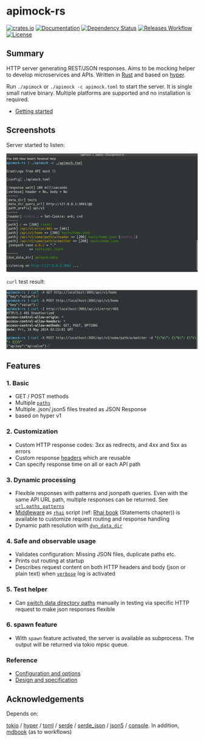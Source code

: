 # apimock-rs

[![crates.io](https://img.shields.io/crates/v/apimock?label=latest)](https://crates.io/crates/apimock)
[![Documentation](https://docs.rs/apimock/badge.svg?version=latest)](https://docs.rs/apimock)
[![Dependency Status](https://deps.rs/crate/apimock/latest/status.svg)](https://deps.rs/crate/apimock)
[![Releases Workflow](https://github.com/nabbisen/apimock-rs/actions/workflows/release-executable.yaml/badge.svg)](https://github.com/nabbisen/apimock-rs/actions/workflows/release-executable.yaml)
[![License](https://img.shields.io/github/license/nabbisen/apimock-rs)](https://github.com/nabbisen/apimock-rs/blob/main/LICENSE)

## Summary

HTTP server generating REST/JSON responses. Aims to be mocking helper to develop microservices and APIs. Written in [Rust](https://www.rust-lang.org/) and based on [hyper](https://hyper.rs/).

Run `./apimock` or `./apimock -c apimock.toml` to start the server. It is single small native binary. Multiple platforms are supported and no installation is required.

- [Getting started](docs/GETTING-STARTED.md)

## Screenshots

Server started to listen:

![server starts](docs/.assets/demo-01.png)

`curl` test result:

![server responds](docs/.assets/demo-02.png)

## Features

### 1. Basic

- GET / POST methods
- Multiple [`paths`](docs/CONFIGURE.md#urlpaths)
- Multiple .json/.json5 files treated as JSON Response
- based on hyper v1

### 2. Customization

- Custom HTTP response codes: 3xx as redirects, and 4xx and 5xx as errors
- Custom response [headers](docs/CONFIGURE.md#urlheaders) which are reusable
- Can specify response time on all or each API path

### 3. Dynamic processing

- Flexible responses with patterns and jsonpath queries. Even with the same API URL path, multiple responses can be returned. See [`url.paths_patterns`](docs/CONFIGURE.md#urlpaths_patterns)
- [Middleware](docs/CONFIGURE.md#middleware) as [`rhai`](https://github.com/rhaiscript/rhai) script (ref: [Rhai book](https://rhai.rs/book/language/statements.html) (Statements chapter)) is available to customize request routing and response handling
- Dynamic path resolution with [`dyn_data_dir`](docs/CONFIGURE.md#generaldyn_data_dir)

### 4. Safe and observable usage

- Validates configuration: Missing JSON files, duplicate paths etc.
- Prints out routing at startup
- Describes request content on both HTTP headers and body (json or plain text) when [`verbose`](docs/CONFIGURE.md#generalverbose) log is activated

### 5. Test helper

- Can [switch data directory paths](docs/CONFIGURE.md#urldata_dir_query_path) manually in testing via specific HTTP request to make json responses flexible

### 6. spawn feature

- With `spawn` feature activated, the server is available as subprocess. The output will be returned via tokio mpsc queue.

### Reference

- [Configuration and options](docs/CONFIGURE.md)
- [Design and specification](docs/SPECS.md)

## Acknowledgements

Depends on:

[tokio](https://github.com/tokio-rs/tokio) / [hyper](https://hyper.rs/) / [toml](https://github.com/toml-rs/toml) / [serde](https://serde.rs/) / [serde_json](https://github.com/serde-rs/json) / [json5](https://github.com/callum-oakley/json5-rs) / [console](https://github.com/console-rs/console). In addition, [mdbook](https://github.com/rust-lang/mdBook) (as to workflows)

